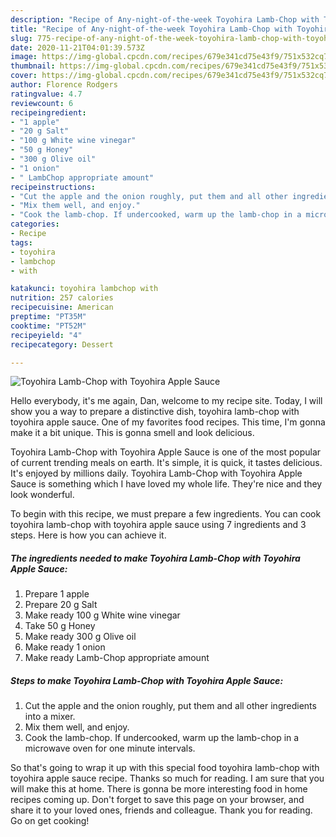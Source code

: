 ```yaml
---
description: "Recipe of Any-night-of-the-week Toyohira Lamb-Chop with Toyohira Apple Sauce"
title: "Recipe of Any-night-of-the-week Toyohira Lamb-Chop with Toyohira Apple Sauce"
slug: 775-recipe-of-any-night-of-the-week-toyohira-lamb-chop-with-toyohira-apple-sauce
date: 2020-11-21T04:01:39.573Z
image: https://img-global.cpcdn.com/recipes/679e341cd75e43f9/751x532cq70/toyohira-lamb-chop-with-toyohira-apple-sauce-recipe-main-photo.jpg
thumbnail: https://img-global.cpcdn.com/recipes/679e341cd75e43f9/751x532cq70/toyohira-lamb-chop-with-toyohira-apple-sauce-recipe-main-photo.jpg
cover: https://img-global.cpcdn.com/recipes/679e341cd75e43f9/751x532cq70/toyohira-lamb-chop-with-toyohira-apple-sauce-recipe-main-photo.jpg
author: Florence Rodgers
ratingvalue: 4.7
reviewcount: 6
recipeingredient:
- "1 apple"
- "20 g Salt"
- "100 g White wine vinegar"
- "50 g Honey"
- "300 g Olive oil"
- "1 onion"
- " LambChop appropriate amount"
recipeinstructions:
- "Cut the apple and the onion roughly, put them and all other ingredients into a mixer."
- "Mix them well, and enjoy."
- "Cook the lamb-chop. If undercooked, warm up the lamb-chop in a microwave oven for one minute intervals."
categories:
- Recipe
tags:
- toyohira
- lambchop
- with

katakunci: toyohira lambchop with 
nutrition: 257 calories
recipecuisine: American
preptime: "PT35M"
cooktime: "PT52M"
recipeyield: "4"
recipecategory: Dessert

---
```



![Toyohira Lamb-Chop with Toyohira Apple Sauce](https://img-global.cpcdn.com/recipes/679e341cd75e43f9/751x532cq70/toyohira-lamb-chop-with-toyohira-apple-sauce-recipe-main-photo.jpg)

Hello everybody, it's me again, Dan, welcome to my recipe site. Today, I will show you a way to prepare a distinctive dish, toyohira lamb-chop with toyohira apple sauce. One of my favorites food recipes. This time, I'm gonna make it a bit unique. This is gonna smell and look delicious.



Toyohira Lamb-Chop with Toyohira Apple Sauce is one of the most popular of current trending meals on earth. It's simple, it is quick, it tastes delicious. It's enjoyed by millions daily. Toyohira Lamb-Chop with Toyohira Apple Sauce is something which I have loved my whole life. They're nice and they look wonderful.


To begin with this recipe, we must prepare a few ingredients. You can cook toyohira lamb-chop with toyohira apple sauce using 7 ingredients and 3 steps. Here is how you can achieve it.

<!--inarticleads1-->

##### The ingredients needed to make Toyohira Lamb-Chop with Toyohira Apple Sauce:

1. Prepare 1 apple
1. Prepare 20 g Salt
1. Make ready 100 g White wine vinegar
1. Take 50 g Honey
1. Make ready 300 g Olive oil
1. Make ready 1 onion
1. Make ready  Lamb-Chop appropriate amount




<!--inarticleads2-->

##### Steps to make Toyohira Lamb-Chop with Toyohira Apple Sauce:

1. Cut the apple and the onion roughly, put them and all other ingredients into a mixer.
1. Mix them well, and enjoy.
1. Cook the lamb-chop. If undercooked, warm up the lamb-chop in a microwave oven for one minute intervals.




So that's going to wrap it up with this special food toyohira lamb-chop with toyohira apple sauce recipe. Thanks so much for reading. I am sure that you will make this at home. There is gonna be more interesting food in home recipes coming up. Don't forget to save this page on your browser, and share it to your loved ones, friends and colleague. Thank you for reading. Go on get cooking!
